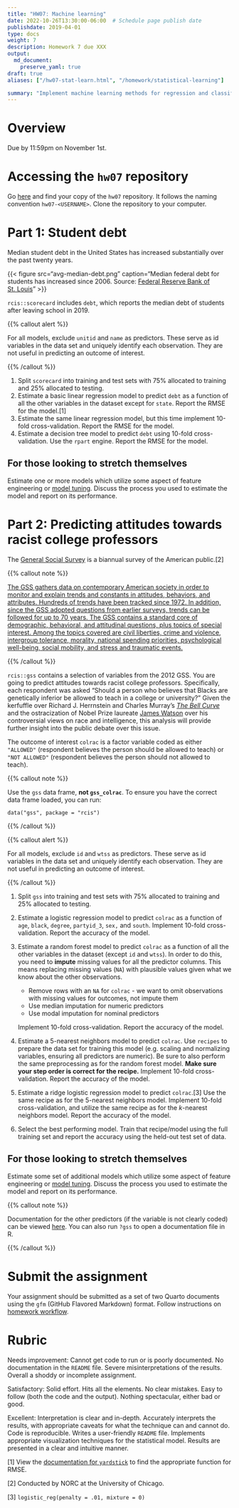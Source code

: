 ```yaml
---
title: "HW07: Machine learning"
date: 2022-10-26T13:30:00-06:00  # Schedule page publish date
publishdate: 2019-04-01
type: docs
weight: 7
description: Homework 7 due XXX
output:
  md_document:
    preserve_yaml: true
draft: true
aliases: ["/hw07-stat-learn.html", "/homework/statistical-learning"]

summary: "Implement machine learning methods for regression and classification."
---
```


# Overview

Due by 11:59pm on November 1st.

# Accessing the `hw07` repository

Go [here](https://github.coecis.cornell.edu/cis-fa22) and find your copy
of the `hw07` repository. It follows the naming convention
`hw07-<USERNAME>`. Clone the repository to your computer.

# Part 1: Student debt

Median student debt in the United States has increased substantially
over the past twenty years.

{{&lt; figure src=“avg-median-debt.png” caption=“Median federal debt for
students has increased since 2006. Source:
<a href='https://www.stlouisfed.org/on-the-economy/2020/january/rising-student-debt-great-recession'>Federal
Reserve Bank of St. Louis</a>” &gt;}}

`rcis::scorecard` includes `debt`, which reports the median debt of
students after leaving school in 2019.

{{% callout alert %}}

For all models, exclude `unitid` and `name` as predictors. These serve
as id variables in the data set and uniquely identify each observation.
They are not useful in predicting an outcome of interest.

{{% /callout %}}

1.  Split `scorecard` into training and test sets with 75% allocated to
    training and 25% allocated to testing.
2.  Estimate a basic linear regression model to predict `debt` as a
    function of all the other variables in the dataset except for
    `state`. Report the RMSE for the model.[1]
3.  Estimate the same linear regression model, but this time implement
    10-fold cross-validation. Report the RMSE for the model.
4.  Estimate a decision tree model to predict `debt` using 10-fold
    cross-validation. Use the `rpart` engine. Report the RMSE for the
    model.

## For those looking to stretch themselves

Estimate one or more models which utilize some aspect of feature
engineering or [model tuning](/notes/tune-models/). Discuss the process
you used to estimate the model and report on its performance.

# Part 2: Predicting attitudes towards racist college professors

The [General Social Survey](http://gss.norc.org/) is a biannual survey
of the American public.[2]

{{% callout note %}}

[The GSS gathers data on contemporary American society in order to
monitor and explain trends and constants in attitudes, behaviors, and
attributes. Hundreds of trends have been tracked since 1972. In
addition, since the GSS adopted questions from earlier surveys, trends
can be followed for up to 70 years. The GSS contains a standard core of
demographic, behavioral, and attitudinal questions, plus topics of
special interest. Among the topics covered are civil liberties, crime
and violence, intergroup tolerance, morality, national spending
priorities, psychological well-being, social mobility, and stress and
traumatic events.](http://gss.norc.org/About-The-GSS)

{{% /callout %}}

`rcis::gss` contains a selection of variables from the 2012 GSS. You are
going to predict attitudes towards racist college professors.
Specifically, each respondent was asked “Should a person who believes
that Blacks are genetically inferior be allowed to teach in a college or
university?” Given the kerfuffle over Richard J. Herrnstein and Charles
Murray’s [*The Bell
Curve*](https://en.wikipedia.org/wiki/The_Bell_Curve) and the
ostracization of Nobel Prize laureate [James
Watson](https://en.wikipedia.org/wiki/James_Watson) over his
controversial views on race and intelligence, this analysis will provide
further insight into the public debate over this issue.

The outcome of interest `colrac` is a factor variable coded as either
`"ALLOWED"` (respondent believes the person should be allowed to teach)
or `"NOT ALLOWED"` (respondent believes the person should not allowed to
teach).

{{% callout note %}}

Use the `gss` data frame, **not `gss_colrac`**. To ensure you have the
correct data frame loaded, you can run:

    data("gss", package = "rcis")

{{% /callout %}}

{{% callout alert %}}

For all models, exclude `id` and `wtss` as predictors. These serve as id
variables in the data set and uniquely identify each observation. They
are not useful in predicting an outcome of interest.

{{% /callout %}}

1.  Split `gss` into training and test sets with 75% allocated to
    training and 25% allocated to testing.
2.  Estimate a logistic regression model to predict `colrac` as a
    function of `age`, `black`, `degree`, `partyid_3`, `sex,` and
    `south`. Implement 10-fold cross-validation. Report the accuracy of
    the model.
3.  Estimate a random forest model to predict `colrac` as a function of
    all the other variables in the dataset (except `id` and `wtss`). In
    order to do this, you need to **impute** missing values for all the
    predictor columns. This means replacing missing values (`NA`) with
    plausible values given what we know about the other observations.
    - Remove rows with an `NA` for `colrac` - we want to omit
      observations with missing values for outcomes, not impute them
    - Use median imputation for numeric predictors
    - Use modal imputation for nominal predictors

    Implement 10-fold cross-validation. Report the accuracy of the
    model.
4.  Estimate a 5-nearest neighbors model to predict `colrac`. Use
    `recipes` to prepare the data set for training this model
    (e.g. scaling and normalizing variables, ensuring all predictors are
    numeric). Be sure to also perform the same preprocessing as for the
    random forest model. **Make sure your step order is correct for the
    recipe.** Implement 10-fold cross-validation. Report the accuracy of
    the model.
5.  Estimate a ridge logistic regression model to predict `colrac`.[3]
    Use the same recipe as for the 5-nearest neighbors model. Implement
    10-fold cross-validation, and utilize the same recipe as for the
    *k*-nearest neighbors model. Report the accuracy of the model.
6.  Select the best performing model. Train that recipe/model using the
    full training set and report the accuracy using the held-out test
    set of data.

## For those looking to stretch themselves

Estimate some set of additional models which utilize some aspect of
feature engineering or [model tuning](/notes/tune-models/). Discuss the
process you used to estimate the model and report on its performance.

{{% callout note %}}

Documentation for the other predictors (if the variable is not clearly
coded) can be viewed
[here](https://gssdataexplorer.norc.org/variables/vfilter). You can also
run `?gss` to open a documentation file in R.

{{% /callout %}}

# Submit the assignment

Your assignment should be submitted as a set of two Quarto documents
using the `gfm` (GitHub Flavored Markdown) format. Follow instructions
on [homework workflow](/faq/homework-guidelines/#homework-workflow).

# Rubric

Needs improvement: Cannot get code to run or is poorly documented. No
documentation in the `README` file. Severe misinterpretations of the
results. Overall a shoddy or incomplete assignment.

Satisfactory: Solid effort. Hits all the elements. No clear mistakes.
Easy to follow (both the code and the output). Nothing spectacular,
either bad or good.

Excellent: Interpretation is clear and in-depth. Accurately interprets
the results, with appropriate caveats for what the technique can and
cannot do. Code is reproducible. Writes a user-friendly `README` file.
Implements appropriate visualization techniques for the statistical
model. Results are presented in a clear and intuitive manner.

[1] View the [documentation for
`yardstick`](https://yardstick.tidymodels.org/reference/index.html#section-regression-metrics)
to find the appropriate function for RMSE.

[2] Conducted by NORC at the University of Chicago.

[3] `logistic_reg(penalty = .01, mixture = 0)`
